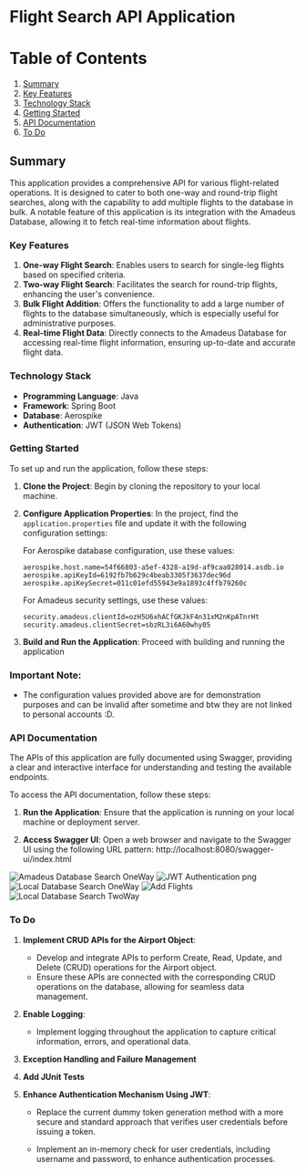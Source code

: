 # Flight Search API Application

# Table of Contents
1. [Summary](#summary)
2. [Key Features](#key-features)
3. [Technology Stack](#technology-stack)
4. [Getting Started](#getting-started)
5. [API Documentation](#api-documentation)
6. [To Do](#to-do)

## Summary

This application provides a comprehensive API for various flight-related operations. It is designed to cater to both one-way and round-trip flight searches, along with the capability to add multiple flights to the database in bulk. A notable feature of this application is its integration with the Amadeus Database, allowing it to fetch real-time information about flights.

### Key Features

1. **One-way Flight Search**: Enables users to search for single-leg flights based on specified criteria.
2. **Two-way Flight Search**: Facilitates the search for round-trip flights, enhancing the user's convenience.
3. **Bulk Flight Addition**: Offers the functionality to add a large number of flights to the database simultaneously, which is especially useful for administrative purposes.
4. **Real-time Flight Data**: Directly connects to the Amadeus Database for accessing real-time flight information, ensuring up-to-date and accurate flight data.

### Technology Stack

- **Programming Language**: Java
- **Framework**: Spring Boot
- **Database**: Aerospike
- **Authentication**: JWT (JSON Web Tokens)


### Getting Started

To set up and run the application, follow these steps:

1. **Clone the Project**: Begin by cloning the repository to your local machine.

2. **Configure Application Properties**: In the project, find the `application.properties` file and update it with the following configuration settings:

   For Aerospike database configuration, use these values:
    ```
    aerospike.host.name=54f66803-a5ef-4328-a19d-af9caa028014.asdb.io
    aerospike.apiKeyId=6192fb7b629c4beab3305f3637dec96d
    aerospike.apiKeySecret=011c01efd55943e9a1893c4ffb79260c
    ```

   For Amadeus security settings, use these values:
    ```
    security.amadeus.clientId=ozH5U6xhACfGKJkF4n31xM2nKpATnrHt
    security.amadeus.clientSecret=sbzRL3i6A60why05
    ```

3. **Build and Run the Application**: Proceed with building and running the application

### Important Note:

- The configuration values provided above are for demonstration purposes and can be invalid after sometime and btw they are not linked to personal accounts :D.

### API Documentation

The APIs of this application are fully documented using Swagger, providing a clear and interactive interface for understanding and testing the available endpoints.

To access the API documentation, follow these steps:

1. **Run the Application**: Ensure that the application is running on your local machine or deployment server.

2. **Access Swagger UI**: Open a web browser and navigate to the Swagger UI using the following URL pattern:
   http://localhost:8080/swagger-ui/index.html

![Amadeus Database Search OneWay](https://github.com/MohammadShabib/Flight-Search-API-/assets/72793336/481f0174-e7fc-48e0-a693-570c8bbdccc1)
![JWT Authentication png](https://github.com/MohammadShabib/Flight-Search-API-/assets/72793336/86e5ce96-6631-4d1d-93e9-bdfb25e5043d)
![Local Database Search OneWay](https://github.com/MohammadShabib/Flight-Search-API-/assets/72793336/f321eb8c-9e67-45f3-80d3-b4ac2f8835a7)
![Add Flights](https://github.com/MohammadShabib/Flight-Search-API-/assets/72793336/22a3ae56-5678-45e7-8185-b3be254114b2)
![Local Database Search TwoWay](https://github.com/MohammadShabib/Flight-Search-API-/assets/72793336/e0ef3375-5fba-4a04-9140-f74a3a275164)
### To Do


1. **Implement CRUD APIs for the Airport Object**:
    - Develop and integrate APIs to perform Create, Read, Update, and Delete (CRUD) operations for the Airport object.
    - Ensure these APIs are connected with the corresponding CRUD operations on the database, allowing for seamless data management.

2. **Enable Logging**:
    - Implement logging throughout the application to capture critical information, errors, and operational data.

3. **Exception Handling and Failure Management**   

4. **Add JUnit Tests**

5. **Enhance Authentication Mechanism Using JWT**:
   - Replace the current dummy token generation method with a more secure and standard approach that verifies user credentials before issuing a token.

   - Implement an in-memory check for user credentials, including username and password, to enhance authentication processes.


   